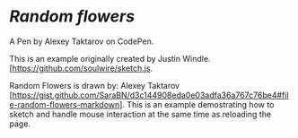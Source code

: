 # *Random flowers*

A Pen by Alexey Taktarov on CodePen.

This is an example originally created by Justin Windle.   [https://github.com/soulwire/sketch.js. 

Random Flowers is drawn by: Alexey Taktarov [https://gist.github.com/SaraBN/d3c144908eda0e03adfa36a767c76be4#file-random-flowers-markdown]. This is an example demostrating how to sketch and handle mouse interaction at the same time as reloading the page. 
